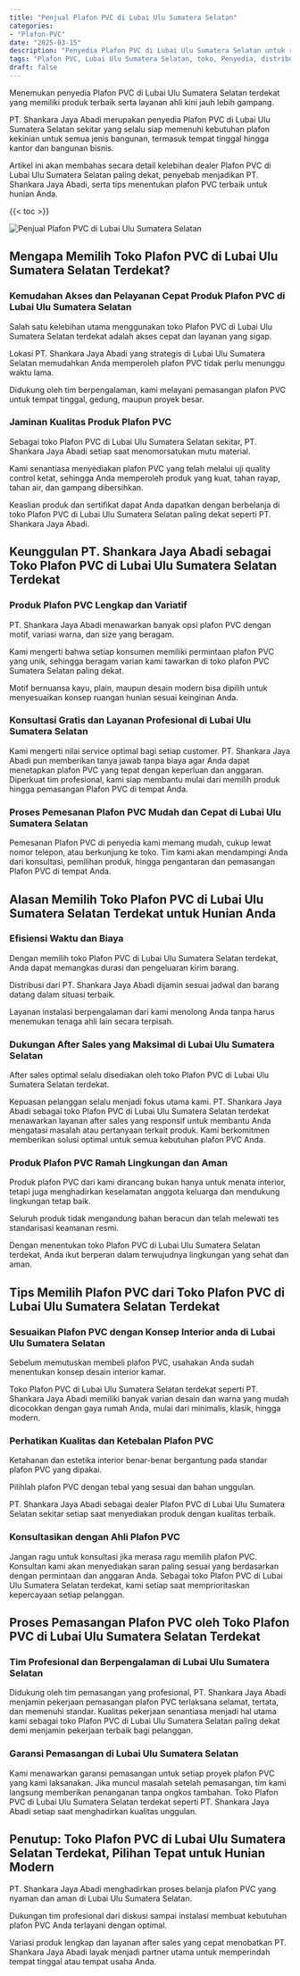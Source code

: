 ```yaml
---
title: "Penjual Plafon PVC di Lubai Ulu Sumatera Selatan"
categories: 
- "Plafon-PVC"
date: "2025-03-15"
description: "Penyedia Plafon PVC di Lubai Ulu Sumatera Selatan untuk rumah, office, serta gerai. Plafon terbaik, beragam motif, pilihan warna menarik, beserta layanan pemasangan ditangani oleh tenaga ahli profesional dan kepastian resmi!|Servis penyediaan Plafon PVC di Lubai Ulu Sumatera Selatan bagi keperluan hunian, office, atau ritel, dengan produk unggulan dan instalasi oleh teknisi berpengalaman serta kepastian resmi.|Alternatif Plafon PVC di Lubai Ulu Sumatera Selatan yang andal bagi hunian, office, dan toko, bersama material unggulan dan pemasangan oleh tim berpengalaman dan garansi resmi.|Penjualan Plafon PVC di Lubai Ulu Sumatera Selatan bagi tempat tinggal, office, serta gerai, beserta material berkualitas dan penempatan dikerjakan oleh teknisi berpengalaman, lengkap dengan jaminan resmi.}"
tags: "Plafon PVC, Lubai Ulu Sumatera Selatan, toko, Penyedia, distributor"
draft: false
---
```


Menemukan penyedia Plafon PVC di Lubai Ulu Sumatera Selatan terdekat yang memiliki produk terbaik serta layanan ahli kini jauh lebih gampang.

PT. Shankara Jaya Abadi merupakan penyedia Plafon PVC di Lubai Ulu Sumatera Selatan sekitar yang selalu siap memenuhi kebutuhan plafon kekinian untuk semua jenis bangunan, termasuk tempat tinggal hingga kantor dan bangunan bisnis.

Artikel ini akan membahas secara detail kelebihan dealer Plafon PVC di Lubai Ulu Sumatera Selatan paling dekat, penyebab menjadikan PT. Shankara Jaya Abadi, serta tips menentukan plafon PVC terbaik untuk hunian Anda.

{{< toc >}}

![Penjual Plafon PVC di Lubai Ulu Sumatera Selatan](/images/Plafon-PVC/Penjual-Plafon-PVC-di-Lubai-Ulu-Sumatera-Selatan.png)


## Mengapa Memilih Toko Plafon PVC di Lubai Ulu Sumatera Selatan Terdekat?

### Kemudahan Akses dan Pelayanan Cepat Produk Plafon PVC di Lubai Ulu Sumatera Selatan

Salah satu kelebihan utama menggunakan toko Plafon PVC di Lubai Ulu Sumatera Selatan terdekat adalah akses cepat dan layanan yang sigap.

Lokasi PT. Shankara Jaya Abadi yang strategis di Lubai Ulu Sumatera Selatan memudahkan Anda memperoleh plafon PVC tidak perlu menunggu waktu lama.

Didukung oleh tim berpengalaman, kami melayani pemasangan plafon PVC untuk tempat tinggal, gedung, maupun proyek besar.

### Jaminan Kualitas Produk Plafon PVC

Sebagai toko Plafon PVC di Lubai Ulu Sumatera Selatan sekitar, PT. Shankara Jaya Abadi setiap saat menomorsatukan mutu material.

Kami senantiasa menyediakan plafon PVC yang telah melalui uji quality control ketat, sehingga Anda memperoleh produk yang kuat, tahan rayap, tahan air, dan gampang dibersihkan.

Keaslian produk dan sertifikat dapat Anda dapatkan dengan berbelanja di toko Plafon PVC di Lubai Ulu Sumatera Selatan paling dekat seperti PT. Shankara Jaya Abadi.

## Keunggulan PT. Shankara Jaya Abadi sebagai Toko Plafon PVC di Lubai Ulu Sumatera Selatan Terdekat

### Produk Plafon PVC Lengkap dan Variatif

PT. Shankara Jaya Abadi menawarkan banyak opsi plafon PVC dengan motif, variasi warna, dan size yang beragam.

Kami mengerti bahwa setiap konsumen memiliki permintaan plafon PVC yang unik, sehingga beragam varian kami tawarkan di toko plafon PVC Sumatera Selatan paling dekat.

Motif bernuansa kayu, plain, maupun desain modern bisa dipilih untuk menyesuaikan konsep ruangan hunian sesuai keinginan Anda.

### Konsultasi Gratis dan Layanan Profesional di Lubai Ulu Sumatera Selatan

Kami mengerti nilai service optimal bagi setiap customer. PT. Shankara Jaya Abadi pun memberikan tanya jawab tanpa biaya agar Anda dapat menetapkan plafon PVC yang tepat dengan keperluan dan anggaran. Diperkuat tim profesional, kami siap membantu mulai dari memilih produk hingga pemasangan Plafon PVC di tempat Anda.

### Proses Pemesanan Plafon PVC Mudah dan Cepat di Lubai Ulu Sumatera Selatan

Pemesanan Plafon PVC di penyedia kami memang mudah, cukup lewat nomor telepon, atau berkunjung ke toko. Tim kami akan mendampingi Anda dari konsultasi, pemilihan produk, hingga pengantaran dan pemasangan Plafon PVC di tempat Anda.

## Alasan Memilih Toko Plafon PVC di Lubai Ulu Sumatera Selatan Terdekat untuk Hunian Anda

### Efisiensi Waktu dan Biaya

Dengan memilih toko Plafon PVC di Lubai Ulu Sumatera Selatan terdekat, Anda dapat memangkas durasi dan pengeluaran kirim barang.

Distribusi dari PT. Shankara Jaya Abadi dijamin sesuai jadwal dan barang datang dalam situasi terbaik.

Layanan instalasi berpengalaman dari kami menolong Anda tanpa harus menemukan tenaga ahli lain secara terpisah.

### Dukungan After Sales yang Maksimal di Lubai Ulu Sumatera Selatan

After sales optimal selalu disediakan oleh toko Plafon PVC di Lubai Ulu Sumatera Selatan terdekat.

Kepuasan pelanggan selalu menjadi fokus utama kami. PT. Shankara Jaya Abadi sebagai toko Plafon PVC di Lubai Ulu Sumatera Selatan terdekat menawarkan layanan after sales yang responsif untuk membantu Anda mengatasi masalah atau pertanyaan terkait produk. Kami berkomitmen memberikan solusi optimal untuk semua kebutuhan plafon PVC Anda.

### Produk Plafon PVC Ramah Lingkungan dan Aman

Produk plafon PVC dari kami dirancang bukan hanya untuk menata interior, tetapi juga menghadirkan keselamatan anggota keluarga dan mendukung lingkungan tetap baik.

Seluruh produk tidak mengandung bahan beracun dan telah melewati tes standarisasi keamanan resmi.

Dengan menentukan toko Plafon PVC di Lubai Ulu Sumatera Selatan terdekat, Anda ikut berperan dalam terwujudnya lingkungan yang sehat dan aman.

## Tips Memilih Plafon PVC dari Toko Plafon PVC di Lubai Ulu Sumatera Selatan Terdekat

### Sesuaikan Plafon PVC dengan Konsep Interior anda di Lubai Ulu Sumatera Selatan

Sebelum memutuskan membeli plafon PVC, usahakan Anda sudah menentukan konsep desain interior kamar.

Toko Plafon PVC di Lubai Ulu Sumatera Selatan terdekat seperti PT. Shankara Jaya Abadi memiliki banyak varian desain dan warna yang mudah dicocokkan dengan gaya rumah Anda, mulai dari minimalis, klasik, hingga modern.

### Perhatikan Kualitas dan Ketebalan Plafon PVC

Ketahanan dan estetika interior benar-benar bergantung pada standar plafon PVC yang dipakai.

Pilihlah plafon PVC dengan tebal yang sesuai dan bahan unggulan.

PT. Shankara Jaya Abadi sebagai dealer Plafon PVC di Lubai Ulu Sumatera Selatan sekitar setiap saat menyediakan produk dengan kualitas terbaik.

### Konsultasikan dengan Ahli Plafon PVC

Jangan ragu untuk konsultasi jika merasa ragu memilih plafon PVC. Konsultan kami akan menyediakan saran paling sesuai yang berdasarkan dengan permintaan dan anggaran Anda. Sebagai toko Plafon PVC di Lubai Ulu Sumatera Selatan terdekat, kami setiap saat memprioritaskan kepercayaan setiap pelanggan.

## Proses Pemasangan Plafon PVC oleh Toko Plafon PVC di Lubai Ulu Sumatera Selatan Terdekat

### Tim Profesional dan Berpengalaman di Lubai Ulu Sumatera Selatan

Didukung oleh tim pemasangan yang profesional, PT. Shankara Jaya Abadi menjamin pekerjaan pemasangan plafon PVC terlaksana selamat, tertata, dan memenuhi standar. Kualitas pekerjaan senantiasa menjadi hal utama kami sebagai toko Plafon PVC di Lubai Ulu Sumatera Selatan paling dekat demi menjamin pekerjaan terbaik bagi pelanggan.

### Garansi Pemasangan di Lubai Ulu Sumatera Selatan

Kami menawarkan garansi pemasangan untuk setiap proyek plafon PVC yang kami laksanakan. Jika muncul masalah setelah pemasangan, tim kami langsung memberikan penanganan tanpa ongkos tambahan. Toko Plafon PVC di Lubai Ulu Sumatera Selatan terdekat seperti PT. Shankara Jaya Abadi setiap saat menghadirkan kualitas unggulan.

## Penutup: Toko Plafon PVC di Lubai Ulu Sumatera Selatan Terdekat, Pilihan Tepat untuk Hunian Modern

PT. Shankara Jaya Abadi menghadirkan proses belanja plafon PVC yang nyaman dan aman di Lubai Ulu Sumatera Selatan.

Dukungan tim profesional dari diskusi sampai instalasi membuat kebutuhan plafon PVC Anda terlayani dengan optimal.

Variasi produk lengkap dan layanan after sales yang cepat menobatkan PT. Shankara Jaya Abadi layak menjadi partner utama untuk memperindah tempat tinggal atau tempat usaha Anda.